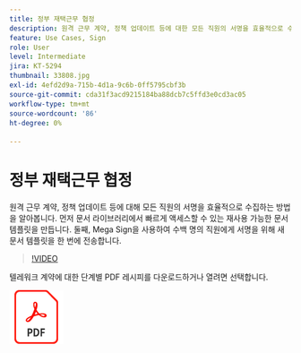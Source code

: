```yaml
---
title: 정부 재택근무 협정
description: 원격 근무 계약, 정책 업데이트 등에 대한 모든 직원의 서명을 효율적으로 수집
feature: Use Cases, Sign
role: User
level: Intermediate
jira: KT-5294
thumbnail: 33808.jpg
exl-id: 4efd2d9a-715b-4d1a-9c6b-0ff5795cbf3b
source-git-commit: cda31f3acd9215184ba88dcb7c5ffd3e0cd3ac05
workflow-type: tm+mt
source-wordcount: '86'
ht-degree: 0%

---
```


# 정부 재택근무 협정

원격 근무 계약, 정책 업데이트 등에 대해 모든 직원의 서명을 효율적으로 수집하는 방법을 알아봅니다. 먼저 문서 라이브러리에서 빠르게 액세스할 수 있는 재사용 가능한 문서 템플릿을 만듭니다. 둘째, Mega Sign을 사용하여 수백 명의 직원에게 서명을 위해 새 문서 템플릿을 한 번에 전송합니다.

>[!VIDEO](https://video.tv.adobe.com/v/33808?quality=12&learn=on&hidetitle=true)

텔레워크 계약에 대한 단계별 PDF 레시피를 다운로드하거나 열려면 선택합니다.

[![PDF 레시피 다운로드](../assets/acrobat_PDF_96.png)](../assets/UseCaseRecipe-EN-UsingMegaSign.pdf)
